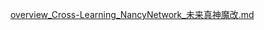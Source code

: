 [overview_Cross-Learning_NancyNetwork_未来真神魔改.md](https://github.com/user-attachments/files/20883339/overview_Cross-Learning_NancyNetwork_.md)
